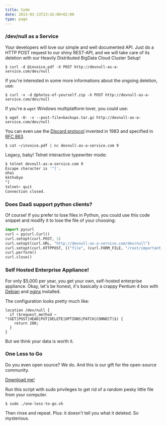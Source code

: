 ```yaml
---
title: Code
date: 2013-03-13T23:42:00+02:00
type: page
---
```


### /dev/null as a Service

Your developers will love our simple and well documented API.  Just do a HTTP
POST request to our shiny REST-API, and we will take care of its deletion with
our Heavily Distributed BigData Cloud Cluster Setup!

    $ curl -d @invoice.pdf -X POST http://devnull-as-a-service.com/dev/null

If you're interested in some more informations about the ongoing deletion, use:

    $ curl -v -d @photos-of-yourself.zip -X POST http://devnull-as-a-service.com/dev/null

If you're a `wget` Windows multiplatform lover, you could use:

    $ wget -O- -v --post-file=backups.tar.gz http://devnull-as-a-service.com/dev/null

You can even use the [Discard protocol](https://en.wikipedia.org/wiki/Discard_Protocol) invented in 1983 and
specified in [RFC 863](https://tools.ietf.org/html/rfc863).

    $ cat ~/invoice.pdf | nc devnull-as-a-service.com 9

Legacy, baby! Telnet interactive typewriter mode:

``` bash
$ telnet devnull-as-a-service.com 9
Escape character is '^]'.
ohai
kkthxbye
^]
telnet> quit
Connection closed.
```

### Does DaaS support python clients?

Of course! If you prefer to lose files in Python, you could use this code snippet and modify it to lose the file of your choosing:

``` python
import pycurl
curl = pycurl.Curl()
curl.setopt(curl.POST, 1)
curl.setopt(curl.URL, "http://devnull-as-a-service.com/dev/null")
curl.setopt(curl.HTTPPOST, [("file", (curl.FORM_FILE, "/root/important_file.txt"))])
curl.perform()
curl.close()
```

### Self Hosted Enterprise Appliance!

For only $5,000 per year, you get your own, self-hosted enterprise appliance.
Okay, let's be honest, it's basically a crappy Pentium 4 box with [Debian](http://debian.org)
and [nginx](http://nginx.org) installed.

The configuration looks pretty much like:

    location /dev/null {
      if ($request_method ~ ^(GET|POST|HEAD|PUT|DELETE|OPTIONS|PATCH|CONNECT)$) {
        return 200;
      }
    }

But we think your data is worth it.

### One Less to Go

Do you even open source? We do. And this is our gift for the open-source
community.

[Download me!](/one-less-to-go.sh)

Run this script with sudo privileges to get rid of a random pesky little file
from your computer.

    $ sudo ./one-less-to-go.sh

Then rinse and repeat. Plus: it doesn't tell you what it deleted. So
mysterious.
